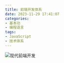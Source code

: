 ```yaml
---
title: 前端开发体系
date: 2023-11-29 17:41:07
categories: 
- 基本功
- 编程语言
tags:
- JavaScript
- 技术体系
---
```



![现代前端开发](/pic/基本功/编程语言/前端开发体系/现代前端开发.jpg)